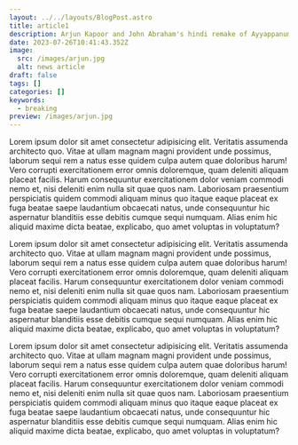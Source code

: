 ```yaml
---
layout: ../../layouts/BlogPost.astro
title: article1
description: Arjun Kapoor and John Abraham's hindi remake of Ayyappanum Koshiyam put on hold
date: 2023-07-26T10:41:43.352Z
image:
  src: /images/arjun.jpg
  alt: news article
draft: false
tags: []
categories: []
keywords:
  - breaking
preview: /images/arjun.jpg
---
```


Lorem ipsum dolor sit amet consectetur adipisicing elit. Veritatis assumenda architecto quo. Vitae at ullam magnam magni provident unde possimus, laborum sequi rem a natus esse quidem culpa autem quae doloribus harum! Vero corrupti exercitationem error omnis doloremque, quam deleniti aliquam placeat facilis. Harum consequuntur exercitationem dolor veniam commodi nemo et, nisi deleniti enim nulla sit quae quos nam. Laboriosam praesentium perspiciatis quidem commodi aliquam minus quo itaque eaque placeat ex fuga beatae saepe laudantium obcaecati natus, unde consequuntur hic aspernatur blanditiis esse debitis cumque sequi numquam. Alias enim hic aliquid maxime dicta beatae, explicabo, quo amet voluptas in voluptatum?

Lorem ipsum dolor sit amet consectetur adipisicing elit. Veritatis assumenda architecto quo. Vitae at ullam magnam magni provident unde possimus, laborum sequi rem a natus esse quidem culpa autem quae doloribus harum! Vero corrupti exercitationem error omnis doloremque, quam deleniti aliquam placeat facilis. Harum consequuntur exercitationem dolor veniam commodi nemo et, nisi deleniti enim nulla sit quae quos nam. Laboriosam praesentium perspiciatis quidem commodi aliquam minus quo itaque eaque placeat ex fuga beatae saepe laudantium obcaecati natus, unde consequuntur hic aspernatur blanditiis esse debitis cumque sequi numquam. Alias enim hic aliquid maxime dicta beatae, explicabo, quo amet voluptas in voluptatum?

Lorem ipsum dolor sit amet consectetur adipisicing elit. Veritatis assumenda architecto quo. Vitae at ullam magnam magni provident unde possimus, laborum sequi rem a natus esse quidem culpa autem quae doloribus harum! Vero corrupti exercitationem error omnis doloremque, quam deleniti aliquam placeat facilis. Harum consequuntur exercitationem dolor veniam commodi nemo et, nisi deleniti enim nulla sit quae quos nam. Laboriosam praesentium perspiciatis quidem commodi aliquam minus quo itaque eaque placeat ex fuga beatae saepe laudantium obcaecati natus, unde consequuntur hic aspernatur blanditiis esse debitis cumque sequi numquam. Alias enim hic aliquid maxime dicta beatae, explicabo, quo amet voluptas in voluptatum?
